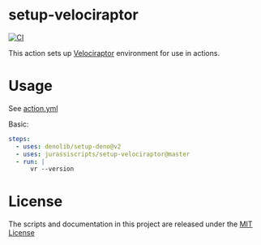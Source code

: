 # setup-velociraptor

[![CI](https://github.com/jurassiscripts/setup-velociraptor/actions/workflows/ci.yml/badge.svg)](https://github.com/jurassiscripts/setup-velociraptor/actions/workflows/ci.yml)

This action sets up [Velociraptor](https://github.com/jurassiscripts/velociraptor) environment for use in actions.

# Usage

See [action.yml](action.yml)

Basic:

```yaml
steps:
  - uses: denolib/setup-deno@v2
  - uses: jurassiscripts/setup-velociraptor@master
  - run: |
      vr --version
```

# License

The scripts and documentation in this project are released under the
[MIT License](LICENSE)
